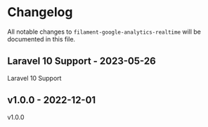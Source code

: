 # Changelog

All notable changes to `filament-google-analytics-realtime` will be documented in this file.

## Laravel 10 Support - 2023-05-26

Laravel 10 Support

## v1.0.0 - 2022-12-01

v1.0.0
